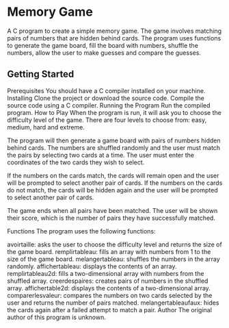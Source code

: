 # Memory Game
A C program to create a simple memory game. The game involves matching pairs of numbers that are hidden behind cards. The program uses functions to generate the game board, fill the board with numbers, shuffle the numbers, allow the user to make guesses and compare the guesses.

## Getting Started
Prerequisites
You should have a C compiler installed on your machine.
Installing
Clone the project or download the source code.
Compile the source code using a C compiler.
Running the Program
Run the compiled program.
How to Play
When the program is run, it will ask you to choose the difficulty level of the game. There are four levels to choose from: easy, medium, hard and extreme.

The program will then generate a game board with pairs of numbers hidden behind cards. The numbers are shuffled randomly and the user must match the pairs by selecting two cards at a time. The user must enter the coordinates of the two cards they wish to select.

If the numbers on the cards match, the cards will remain open and the user will be prompted to select another pair of cards. If the numbers on the cards do not match, the cards will be hidden again and the user will be prompted to select another pair of cards.

The game ends when all pairs have been matched. The user will be shown their score, which is the number of pairs they have successfully matched.

Functions
The program uses the following functions:

avoirtaille: asks the user to choose the difficulty level and returns the size of the game board.
remplirtableau: fills an array with numbers from 1 to the size of the game board.
melangertableau: shuffles the numbers in the array randomly.
affichertableau: displays the contents of an array.
remplirtableau2d: fills a two-dimensional array with numbers from the shuffled array.
creerdespaires: creates pairs of numbers in the shuffled array.
affichertable2d: displays the contents of a two-dimensional array.
comparerlesvaleur: compares the numbers on two cards selected by the user and returns the number of pairs matched.
melangertableaufaux: hides the cards again after a failed attempt to match a pair.
Author
The original author of this program is unknown.
